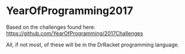 # YearOfProgramming2017

Based on the challenges found here: https://github.com/YearOfProgramming/2017Challenges

All, if not most, of these will be in the DrRacket programming language.
